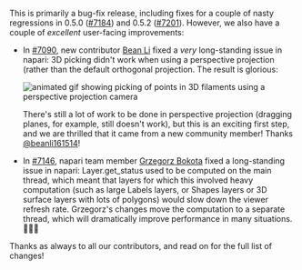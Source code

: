 This is primarily a bug-fix release, including fixes for a couple of nasty
regressions in 0.5.0 ([#7184](https://github.com/napari/napari/pull/7184)) and
0.5.2 ([#7201](https://github.com/napari/napari/pull/7201)). However, we also
have a couple of *excellent* user-facing improvements:

- In [#7090](https://github.com/napari/napari/pull/7090), new contributor [Bean
  Li](https://github.com/beanli161514) fixed a *very* long-standing issue in
  napari: 3D picking didn't work when using a perspective projection (rather
  than the default orthogonal projection. The result is glorious:

  ![animated gif showing picking of points in 3D filaments using a perspective projection camera](https://github.com/user-attachments/assets/58036c3c-5776-4f13-bb49-562334b53834)

  There's still a lot of work to be done in perspective projection (dragging
  planes, for example, still doesn't work), but this is an exciting first step,
  and we are thrilled that it came from a new community member! Thanks
  [@beanli161514](https://github.com/beanli161514)!

- In [#7146](https://github.com/napari/napari/pull/7146), napari team member
  [Grzegorz Bokota](https://github.com/Czaki) fixed a long-standing issue in
  napari: Layer.get_status used to be computed on the main thread, which meant
  that layers for which this involved heavy computation (such as large Labels
  layers, or Shapes layers or 3D surface layers with lots of polygons) would
  slow down the viewer refresh rate. Grzegorz's changes move the computation to
  a separate thread, which will dramatically improve performance in many
  situations. 🚀🚀🚀

Thanks as always to all our contributors, and read on for the full list of
changes!

